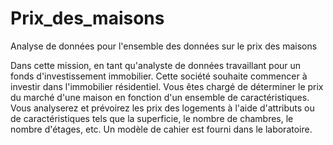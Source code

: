 # Prix_des_maisons


Analyse de données pour l'ensemble des données sur le prix des maisons

Dans cette mission, en tant qu'analyste de données travaillant pour un fonds d'investissement immobilier. Cette société souhaite commencer à investir dans l'immobilier résidentiel. Vous êtes chargé de déterminer le prix du marché d'une maison en fonction d'un ensemble de caractéristiques. Vous analyserez et prévoirez les prix des logements à l'aide d'attributs ou de caractéristiques tels que la superficie, le nombre de chambres, le nombre d'étages, etc. Un modèle de cahier est fourni dans le laboratoire.
